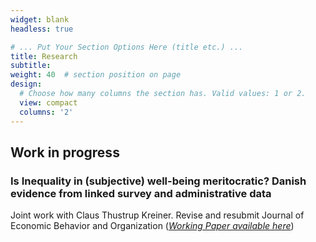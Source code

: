 ```yaml
---
widget: blank
headless: true

# ... Put Your Section Options Here (title etc.) ...
title: Research
subtitle:
weight: 40  # section position on page
design:
  # Choose how many columns the section has. Valid values: 1 or 2.
  view: compact
  columns: '2'
---
```


Work in progress
------

### Is Inequality in (subjective) well-being meritocratic? Danish evidence from linked survey and administrative data
Joint work with Claus Thustrup Kreiner. 
Revise and resubmit Journal of Economic Behavior and Organization
([*Working Paper available here*](uploads/Happiness_08072022.pdf))  

